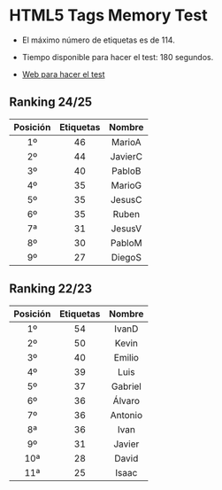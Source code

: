 # HTML5 Tags Memory Test

- El máximo número de etiquetas es de 114.

- Tiempo disponible para hacer el test: 180 segundos.

- [Web para hacer el test](https://codepen.io/plfstr/full/zYqQeRw)

## Ranking 24/25

| Posición  | Etiquetas   |  Nombre    |
|:----------:|:-----------:|:----------:|
| 1º        | 46          | MarioA     |
| 2º        | 44          | JavierC    |
| 3º        | 40          | PabloB     |
| 4º        | 35          | MarioG     |
| 5º        | 35          | JesusC     |
| 6º        | 35          | Ruben      |
| 7ª        | 31          | JesusV     |
| 8º        | 30          | PabloM     |
| 9º        | 27          | DiegoS     |


## Ranking 22/23

| Posición  | Etiquetas   |  Nombre    |
|:----------:|:-----------:|:----------:|
| 1º        | 54          | IvanD      |
| 2º        | 50          | Kevin      |
| 3º        | 40          | Emilio     |
| 4º        | 39          | Luis       |
| 5º        | 37          | Gabriel    |
| 6º        | 36          | Álvaro     |
| 7º        | 36          | Antonio    |
| 8ª        | 36          | Ivan       |
| 9º        | 31          | Javier     |
| 10ª       | 28          | David      |
| 11ª       | 25          | Isaac      |
